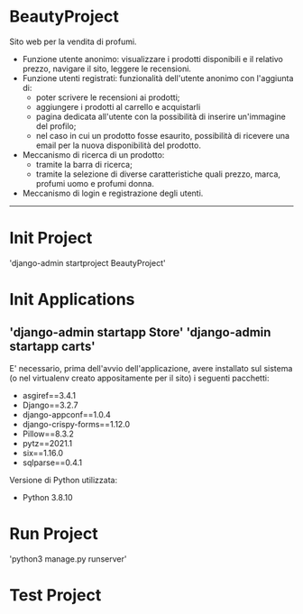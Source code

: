 # BeautyProject

Sito web per la vendita di profumi.
* Funzione utente anonimo: visualizzare i prodotti disponibili e il relativo prezzo, navigare il sito, leggere le recensioni.
* Funzione utenti registrati: funzionalità dell'utente anonimo con l'aggiunta di:
  * poter scrivere le recensioni ai prodotti;
  * aggiungere i prodotti al carrello e acquistarli
  * pagina dedicata all'utente con la possibilità di inserire un'immagine del profilo;
  * nel caso in cui un prodotto fosse esaurito, possibilità di ricevere una email per la nuova disponibilità del prodotto.
* Meccanismo di ricerca di un prodotto:
  * tramite la barra di ricerca;
  * tramite la selezione di diverse caratteristiche quali prezzo, marca, profumi uomo e profumi donna.
* Meccanismo di login e registrazione degli utenti.
---
# Init Project
'django-admin startproject BeautyProject'

# Init Applications
'django-admin startapp Store'
'django-admin startapp carts'
---
E' necessario, prima dell'avvio dell'applicazione, avere installato sul sistema (o nel virtualenv creato appositamente per il sito) i seguenti pacchetti:
* asgiref==3.4.1
* Django==3.2.7
* django-appconf==1.0.4
* django-crispy-forms==1.12.0
* Pillow==8.3.2
* pytz==2021.1
* six==1.16.0
* sqlparse==0.4.1

Versione di Python utilizzata:
* Python 3.8.10
# Run Project
'python3 manage.py runserver'
# Test Project